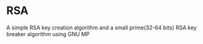 # RSA

A simple RSA key creation algorithm 
and a small prime(32-64 bits) RSA key breaker algorithm 
using GNU MP
